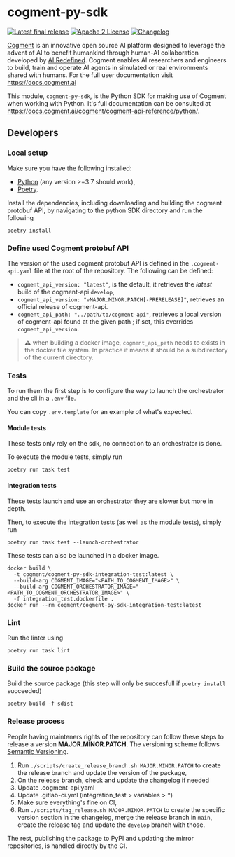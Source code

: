 # cogment-py-sdk

[![Latest final release](https://img.shields.io/pypi/v/cogment?style=flat-square)](https://pypi.org/project/cogment/) [![Apache 2 License](https://img.shields.io/badge/license-Apache%202-green?style=flat-square)](./LICENSE) [![Changelog](https://img.shields.io/badge/-Changelog%20-blueviolet?style=flat-square)](./CHANGELOG.md)

[Cogment](https://cogment.ai) is an innovative open source AI platform designed to leverage the advent of AI to benefit humankind through human-AI collaboration developed by [AI Redefined](https://ai-r.com). Cogment enables AI researchers and engineers to build, train and operate AI agents in simulated or real environments shared with humans. For the full user documentation visit <https://docs.cogment.ai>

This module, `cogment-py-sdk`, is the Python SDK for making use of Cogment when working with Python. It's full documentation can be consulted at <https://docs.cogment.ai/cogment/cogment-api-reference/python/>.

## Developers

### Local setup

Make sure you have the following installed:

-   [Python](https://www.python.org) (any version >=3.7 should work),
-   [Poetry](https://python-poetry.org).

Install the dependencies, including downloading and building the cogment protobuf API, by navigating to the python SDK directory and run the following

```
poetry install
```

### Define used Cogment protobuf API

The version of the used cogment protobuf API is defined in the `.cogment-api.yaml` file at the root of the repository. The following can be defined:

-   `cogment_api_version: "latest"`, is the default, it retrieves the _latest_ build of the cogment-api `develop`,
-   `cogment_api_version: "vMAJOR.MINOR.PATCH[-PRERELEASE]"`, retrieves an official release of cogment-api.
-   `cogment_api_path: "../path/to/cogment-api"`, retrieves a local version of cogment-api found at the given path ; if set, this overrides `cogment_api_version`.

> ⚠️ when building a docker image, `cogment_api_path` needs to exists in the docker file system. In practice it means it should be a subdirectory of the current directory.

### Tests

To run them the first step is to configure the way to launch the orchestrator and the cli in a `.env` file.

You can copy `.env.template` for an example of what's expected.

#### Module tests

These tests only rely on the sdk, no connection to an orchestrator is done.

To execute the module tests, simply run

```
poetry run task test
```

#### Integration tests

These tests launch and use an orchestrator they are slower but more in depth.

Then, to execute the integration tests (as well as the module tests), simply run

```
poetry run task test --launch-orchestrator
```

These tests can also be launched in a docker image.

```
docker build \
  -t cogment/cogment-py-sdk-integration-test:latest \
  --build-arg COGMENT_IMAGE="<PATH_TO_COGMENT_IMAGE>" \
  --build-arg COGMENT_ORCHESTRATOR_IMAGE="<PATH_TO_COGMENT_ORCHESTRATOR_IMAGE>" \
  -f integration_test.dockerfile .
docker run --rm cogment/cogment-py-sdk-integration-test:latest
```

### Lint

Run the linter using

```
poetry run task lint
```

### Build the source package

Build the source package (this step will only be succesfull if `poetry install` succeeded)

```
poetry build -f sdist
```

### Release process

People having mainteners rights of the repository can follow these steps to release a version **MAJOR.MINOR.PATCH**. The versioning scheme follows [Semantic Versioning](http://semver.org/spec/v2.0.0.html).

1. Run `./scripts/create_release_branch.sh MAJOR.MINOR.PATCH` to create the release branch and update the version of the package,
2. On the release branch, check and update the changelog if needed
3. Update .cogment-api.yaml
4. Update .gitlab-ci.yml (integration_test > variables > \*)
5. Make sure everything's fine on CI,
6. Run `./scripts/tag_release.sh MAJOR.MINOR.PATCH` to create the specific version section in the changelog, merge the release branch in `main`, create the release tag and update the `develop` branch with those.

The rest, publishing the package to PyPI and updating the mirror repositories, is handled directly by the CI.
